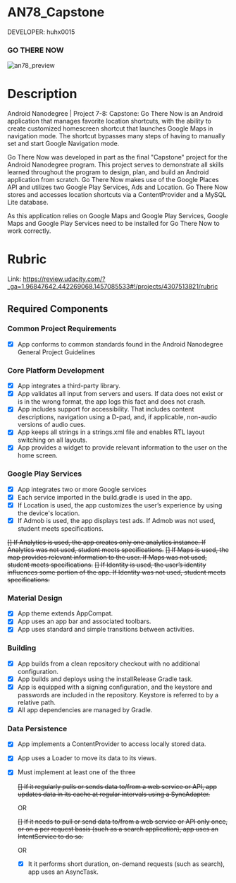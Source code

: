 AN78_Capstone
=============

DEVELOPER: huhx0015

### GO THERE NOW
![an78_preview](https://cloud.githubusercontent.com/assets/1645482/15801503/0455d64e-2a4c-11e6-84e9-c87ca50b1f72.gif)

# Description

Android Nanodegree | Project 7-8: Capstone: Go There Now is an Android application that manages favorite location shortcuts, with the ability to create customized homescreen shortcut that launches Google Maps in navigation mode. The shortcut bypasses many steps of having to manually set and start Google Navigation mode.

Go There Now was developed in part as the final "Capstone" project for the Android Nanodegree program. This project serves to demonstrate all skills learned throughout the program to design, plan, and build an Android application from scratch. Go There Now makes use of the Google Places API and utilizes two Google Play Services, Ads and Location. Go There Now stores and accesses location shortcuts via a ContentProvider and a MySQL Lite database. 

As this application relies on Google Maps and Google Play Services, Google Maps and Google Play Services need to be installed for Go There Now to work correctly.

#  Rubric
Link: https://review.udacity.com/?_ga=1.96847642.442269068.1457085533#!/projects/4307513821/rubric

## Required Components

### Common Project Requirements
- [x] App conforms to common standards found in the Android Nanodegree General Project Guidelines

### Core Platform Development
- [x] App integrates a third-party library.
- [x] App validates all input from servers and users. If data does not exist or is in the wrong format, the app logs this fact and does not crash.
- [x] App includes support for accessibility. That includes content descriptions, navigation using a D-pad, and, if applicable, non-audio versions of audio cues.
- [x] App keeps all strings in a strings.xml file and enables RTL layout switching on all layouts.
- [x] App provides a widget to provide relevant information to the user on the home screen.

### Google Play Services
- [x] App integrates two or more Google services
- [x] Each service imported in the build.gradle is used in the app.
- [x] If Location is used, the app customizes the user’s experience by using the device's location.
- [x] If Admob is used, the app displays test ads. If Admob was not used, student meets specifications.

~~[] If Analytics is used, the app creates only one analytics instance. If Analytics was not used, student meets specifications.~~
~~[] If Maps is used, the map provides relevant information to the user. If Maps was not used, student meets specifications.~~
~~[] If Identity is used, the user’s identity influences some portion of the app. If Identity was not used, student meets specifications.~~

### Material Design
- [x] App theme extends AppCompat.
- [x] App uses an app bar and associated toolbars.
- [x] App uses standard and simple transitions between activities.

### Building
- [x] App builds from a clean repository checkout with no additional configuration.
- [x] App builds and deploys using the installRelease Gradle task.
- [x] App is equipped with a signing configuration, and the keystore and passwords are included in the repository. Keystore is referred to by a relative path.
- [x] All app dependencies are managed by Gradle.

### Data Persistence
- [x] App implements a ContentProvider to access locally stored data.
- [x] App uses a Loader to move its data to its views.
- [x] Must implement at least one of the three
    
    ~~[] If it regularly pulls or sends data to/from a web service or API, app updates data in its cache at regular intervals using a SyncAdapter.~~
    
     OR
    
    ~~[] If it needs to pull or send data to/from a web service or API only once, or on a per request basis (such as a search application), app uses an IntentService to do so.~~
    
     OR
    
    - [x] It it performs short duration, on-demand requests (such as search), app uses an AsyncTask.

